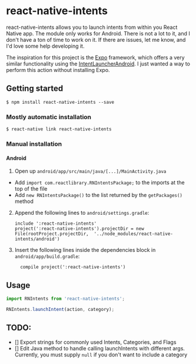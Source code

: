 # react-native-intents

react-native-intents allows you to launch intents from within you React Native app. The module only works for Android. There is not a lot to it, and I don't have a ton of time to work on it. If there are issues, let me know, and I'd love some help developing it.

The inspiration for this project is the [Expo](https://expo.io/) framework, which offers a very similar functionality using the [IntentLauncherAndroid](https://docs.expo.io/versions/latest/sdk/intent-launcher.html). I just wanted a way to perform this action without installing Expo.

## Getting started

`$ npm install react-native-intents --save`

### Mostly automatic installation

`$ react-native link react-native-intents`

### Manual installation


#### Android

1. Open up `android/app/src/main/java/[...]/MainActivity.java`
  - Add `import com.reactlibrary.RNIntentsPackage;` to the imports at the top of the file
  - Add `new RNIntentsPackage()` to the list returned by the `getPackages()` method
2. Append the following lines to `android/settings.gradle`:
  	```
  	include ':react-native-intents'
  	project(':react-native-intents').projectDir = new File(rootProject.projectDir, 	'../node_modules/react-native-intents/android')
  	```
3. Insert the following lines inside the dependencies block in `android/app/build.gradle`:
  	```
      compile project(':react-native-intents')
  	```


## Usage
```javascript
import RNIntents from 'react-native-intents';

RNIntents.launchIntent(action, category);
```

## TODO:
- [] Export strings for commonly used Intents, Categories, and Flags
- [] Edit Java method to handle calling launchIntents with different args. Currently, you must supply ```null``` if you don't want to include a category